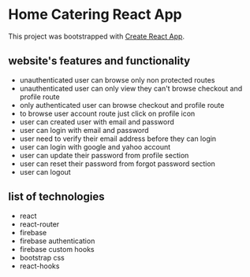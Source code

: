 # Home Catering React App

This project was bootstrapped with [Create React App](https://github.com/facebook/create-react-app).

## website's  features and functionality
* unauthenticated user can browse only non protected routes
* unauthenticated user can only view they can't browse checkout and profile route
* only authenticated user can browse checkout and profile route
* to browse user account route just click on profile icon 
* user can created user with email and password
* user can login with email and password
* user need to verify their email address before they can login
* user can login with google and yahoo account
* user can update their password from profile section
* user can reset their password from forgot password section
* user can logout


## list of technologies
* react
* react-router
* firebase
* firebase authentication
* firebase custom hooks
* bootstrap css
* react-hooks
